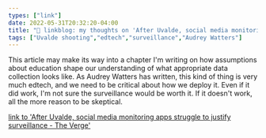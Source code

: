 ```yaml
---
types: ["link"]
date: 2022-05-31T20:32:20-04:00
title: "🔗 linkblog: my thoughts on 'After Uvalde, social media monitoring apps struggle to justify surveillance - The Verge'"
tags: ["Uvalde shooting","edtech","surveillance","Audrey Watters"]
---
```

This article may make its way into a chapter I'm writing on how assumptions about education shape our understanding of what appropriate data collection looks like. As Audrey Watters has written, this kind of thing is very much edtech, and we need to be critical about how we deploy it. Even if it did work, I'm not sure the surveillance would be worth it. If it doesn't work, all the more reason to be skeptical.
 

[link to 'After Uvalde, social media monitoring apps struggle to justify surveillance - The Verge'](https://www.theverge.com/2022/5/31/23148541/digital-surveillance-school-shootings-social-sentinel-uvalde)
